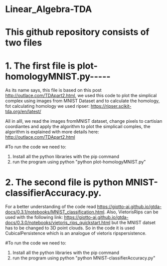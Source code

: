 # Linear_Algebra-TDA


# This github repository consists of two files

# 1. The first file is plot-homologyMNIST.py-----
As its name says, this file is based on this post http://outlace.com/TDApart2.html, we used this code to plot the simplical complex using images from MNIST Dataset and to calculate the homology, fot calculating homology we used ripser: https://ripser.scikit-tda.org/en/latest/

All in alll, we read the images fromMNIST dataset, change pixels to cartisian coordiantes and apply the algorithm to plot the simplicail comples, the algorithm is explained with more details here: http://outlace.com/TDApart2.html

#To run the code we need to:
1. Install all the python libraries with the pip command
2. run the program using python  "python plot-homologyMNIST.py"


# 2. The second file is python MNIST-classifierAccuracy.py. 
For a better understanding of the code read https://giotto-ai.github.io/gtda-docs/0.3.1/notebooks/MNIST_classification.html. Also, VietorisRips can be used with the following link: https://giotto-ai.github.io/gtda-docs/0.3.0/notebooks/vietoris_rips_quickstart.html but the MNIST datset has to be changed to 3D point clouds. So in the code it is used CubicalPersistence which is an analogue of vietoris ripspersistence. 

#To run the code we need to:
1. Install all the python libraries with the pip command
2. run the program using python  "python MNIST-classifierAccuracy.py"






